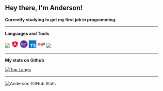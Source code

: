 ## Hey there, I'm Anderson!

**Currently studying to get my first job in programming.**

----

**Languages and Tools**

<code>[<img height="25" src="https://github.com/jalbertsr/logo-badge-images/blob/master/img/rsz_ionic.png?raw=true">](https://ionicframework.com/)</code>
<code>[<img height="25" src="https://raw.githubusercontent.com/github/explore/80688e429a7d4ef2fca1e82350fe8e3517d3494d/topics/angular/angular.png">](https://angular.io/)</code>
<code>[<img height="25" src="https://raw.githubusercontent.com/github/explore/80688e429a7d4ef2fca1e82350fe8e3517d3494d/topics/dotnet/dotnet.png">](https://dotnet.microsoft.com/)</code>
<code>[<img height="25" src="https://raw.githubusercontent.com/github/explore/80688e429a7d4ef2fca1e82350fe8e3517d3494d/topics/typescript/typescript.png">](https://www.typescriptlang.org/)</code>
<code>[<img height="25" src="https://raw.githubusercontent.com/github/explore/80688e429a7d4ef2fca1e82350fe8e3517d3494d/topics/git/git.png">](https://www.git-scm.com/)</code>
<code>[<img height="25" src="https://upload.wikimedia.org/wikipedia/commons/thumb/2/2d/Visual_Studio_Code_1.18_icon.svg/1200px-Visual_Studio_Code_1.18_icon.svg.png">](https://www.git-scm.com/)</code>

----
**My stats on Github**

[![Top Langs](https://github-readme-stats.vercel.app/api/top-langs/?username=anderson314&layout=compact&text_color=daf7dc&bg_color=151515)](https://github.com/anderson314/github-readme-stats)

----

![Anderson GitHub Stats](https://github-readme-stats.vercel.app/api?username=anderson314&show_icons=true)


